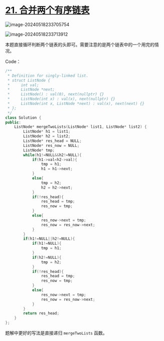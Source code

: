 # [21. 合并两个有序链表](https://leetcode.cn/problems/merge-two-sorted-lists/)

![image-20240518233705754](http://henry-typora.oss-cn-beijing.aliyuncs.com/img/image-20240518233705754.png)

![image-20240518233713912](http://henry-typora.oss-cn-beijing.aliyuncs.com/img/image-20240518233713912.png)

本题直接循环判断两个链表的头即可。需要注意的是两个链表中的一个用完的情况。

Code：

```cpp
/**
 * Definition for singly-linked list.
 * struct ListNode {
 *     int val;
 *     ListNode *next;
 *     ListNode() : val(0), next(nullptr) {}
 *     ListNode(int x) : val(x), next(nullptr) {}
 *     ListNode(int x, ListNode *next) : val(x), next(next) {}
 * };
 */
class Solution {
public:
    ListNode* mergeTwoLists(ListNode* list1, ListNode* list2) {
        ListNode* h1 = list1;
        ListNode* h2 = list2;
        ListNode* res_head = NULL;
        ListNode* res_now = NULL;
        ListNode* tmp;
        while(h1!=NULL&&h2!=NULL){
            if(h1->val<h2->val){
                tmp = h1;
                h1 = h1->next;
            }
            else{
                tmp = h2;
                h2 = h2->next;
            }
            if(!res_head){
                res_head = tmp;
                res_now = tmp;
            }
            else{
                res_now->next = tmp;
                res_now = res_now->next;
            }
        }
        if(h1!=NULL||h2!=NULL){
            if(h1!=NULL){
                tmp = h1;
            }
            if(h2!=NULL){
                tmp = h2;
            }
            if(!res_head){
                res_head = tmp;
                res_now = tmp;
            }
            else{
                res_now->next = tmp;
                res_now = res_now->next;
            }
        }
        return res_head;
    }
};
```

题解中更好的写法是直接递归 `mergeTwoLists` 函数。